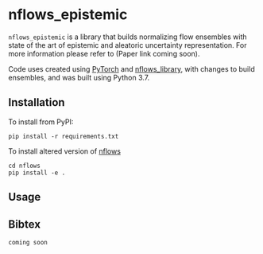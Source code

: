 # nflows_epistemic

`nflows_epistemic` is a library that builds normalizing flow ensembles with state of the art of epistemic and aleatoric uncertainty representation. For more information please refer to (Paper link coming soon).

Code uses created using [PyTorch](https://pytorch.org) and [nflows_library](https://github.com/bayesiains/nflows), with changes to build ensembles, and was built using Python 3.7.

## Installation

To install from PyPI:
```
pip install -r requirements.txt
```

To install altered version of [nflows]()
```
cd nflows
pip install -e .
```

## Usage

## Bibtex

```
coming soon
```


